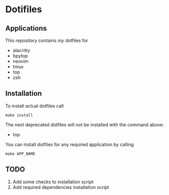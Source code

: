 # Dotifiles

## Applications
This repository contains _my_ dotfiles for

  * alacritty
  * bpytop
  * neovim
  * tmux
  * top
  * zsh

## Installation
To install actual dotfiles call
```
make install
```

The next deprecated dotfiles will not be installed with the command above:
  * top


You can install dotfiles for any required application by calling
```
make APP_NAME
```

## TODO

  1. Add some checks to installation script
  2. Add required dependencies installation script

